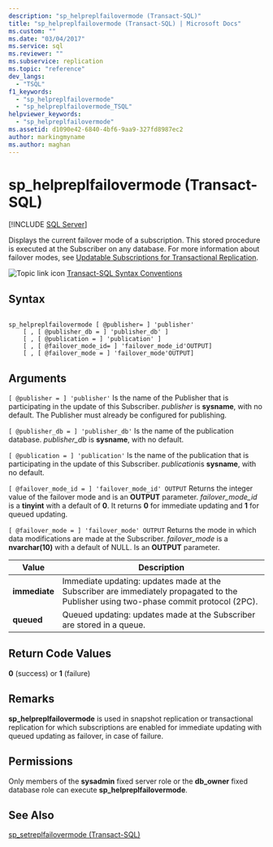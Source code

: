 ```yaml
---
description: "sp_helpreplfailovermode (Transact-SQL)"
title: "sp_helpreplfailovermode (Transact-SQL) | Microsoft Docs"
ms.custom: ""
ms.date: "03/04/2017"
ms.service: sql
ms.reviewer: ""
ms.subservice: replication
ms.topic: "reference"
dev_langs: 
  - "TSQL"
f1_keywords: 
  - "sp_helpreplfailovermode"
  - "sp_helpreplfailovermode_TSQL"
helpviewer_keywords: 
  - "sp_helpreplfailovermode"
ms.assetid: d1090e42-6840-4bf6-9aa9-327fd8987ec2
author: markingmyname
ms.author: maghan
---
```

# sp_helpreplfailovermode (Transact-SQL)
[!INCLUDE [SQL Server](../../includes/applies-to-version/sqlserver.md)]

  Displays the current failover mode of a subscription. This stored procedure is executed at the Subscriber on any database. For more information about failover modes, see [Updatable Subscriptions for Transactional Replication](../../relational-databases/replication/transactional/updatable-subscriptions-for-transactional-replication.md).  
  
 ![Topic link icon](../../database-engine/configure-windows/media/topic-link.gif "Topic link icon") [Transact-SQL Syntax Conventions](../../t-sql/language-elements/transact-sql-syntax-conventions-transact-sql.md)  
  
## Syntax  
  
```  
  
sp_helpreplfailovermode [ @publisher= ] 'publisher'   
    [ , [ @publisher_db = ] 'publisher_db' ]   
    [ , [ @publication = ] 'publication' ]   
    [ , [ @failover_mode_id= ] 'failover_mode_id'OUTPUT]   
    [ , [ @failover_mode = ] 'failover_mode'OUTPUT]   
```  
  
## Arguments  
`[ @publisher = ] 'publisher'`
 Is the name of the Publisher that is participating in the update of this Subscriber. *publisher* is **sysname**, with no default. The Publisher must already be configured for publishing.  
  
`[ @publisher_db = ] 'publisher_db'`
 Is the name of the publication database. *publisher_db* is **sysname**, with no default.  
  
`[ @publication = ] 'publication'`
 Is the name of the publication that is participating in the update of this Subscriber. *publication*is **sysname**, with no default.  
  
`[ @failover_mode_id = ] 'failover_mode_id' OUTPUT`
 Returns the integer value of the failover mode and is an **OUTPUT** parameter. *failover_mode_id* is a **tinyint** with a default of **0**. It returns **0** for immediate updating and **1** for queued updating.  
  
`[ @failover_mode = ] 'failover_mode' OUTPUT`
 Returns the mode in which data modifications are made at the Subscriber. *failover_mode* is a **nvarchar(10)** with a default of NULL. Is an **OUTPUT** parameter.  
  
|Value|Description|  
|-----------|-----------------|  
|**immediate**|Immediate updating: updates made at the Subscriber are immediately propagated to the Publisher using two-phase commit protocol (2PC).|  
|**queued**|Queued updating: updates made at the Subscriber are stored in a queue.|  
  
## Return Code Values  
 **0** (success) or **1** (failure)  
  
## Remarks  
 **sp_helpreplfailovermode** is used in snapshot replication or transactional replication for which subscriptions are enabled for immediate updating with queued updating as failover, in case of failure.  
  
## Permissions  
 Only members of the **sysadmin** fixed server role or the **db_owner** fixed database role can execute **sp_helpreplfailovermode**.  
  
## See Also  
 [sp_setreplfailovermode &#40;Transact-SQL&#41;](../../relational-databases/system-stored-procedures/sp-setreplfailovermode-transact-sql.md)  
  
  
